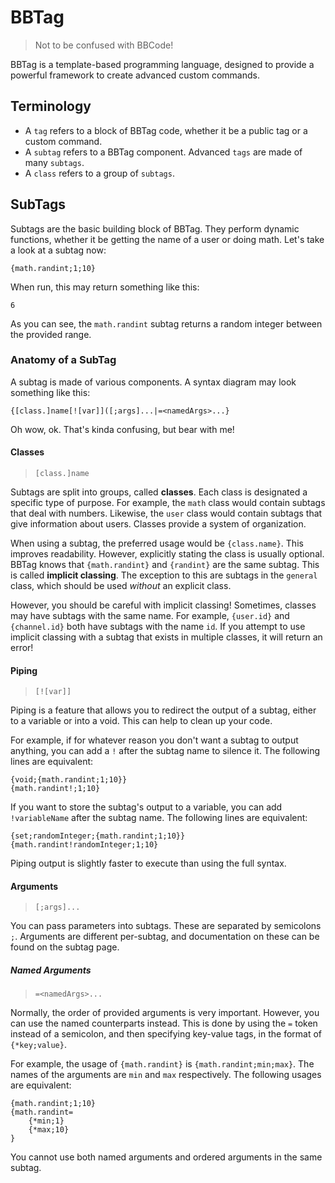 # BBTag
> Not to be confused with BBCode!

BBTag is a template-based programming language, designed to provide a powerful framework to create advanced custom commands.

## Terminology

- A `tag` refers to a block of BBTag code, whether it be a public tag or a custom command.
- A `subtag` refers to a BBTag component. Advanced `tags` are made of many `subtags`.
- A `class` refers to a group of `subtags`.

## SubTags

Subtags are the basic building block of BBTag. They perform dynamic functions, whether it be getting the name of a user or doing math. Let's take a look at a subtag now:
```
{math.randint;1;10}
```
When run, this may return something like this:
```
6
```
As you can see, the `math.randint` subtag returns a random integer between the provided range.

### Anatomy of a SubTag

A subtag is made of various components. A syntax diagram may look something like this:
```
{[class.]name[![var]]([;args]...|=<namedArgs>...}
```
Oh wow, ok. That's kinda confusing, but bear with me!

#### Classes

> `[class.]name`

Subtags are split into groups, called **classes**. Each class is designated a specific type of purpose. For example, the `math` class would contain subtags that deal with numbers. Likewise, the `user` class would contain subtags that give information about users. Classes provide a system of organization.

When using a subtag, the preferred usage would be `{class.name}`. This improves readability. However, explicitly stating the class is usually optional. BBTag knows that `{math.randint}` and `{randint}` are the same subtag. This is called **implicit classing**. The exception to this are subtags in the `general` class, which should be used *without* an explicit class.

However, you should be careful with implicit classing! Sometimes, classes may have subtags with the same name. For example, `{user.id}` and `{channel.id}` both have subtags with the name `id`. If you attempt to use implicit classing with a subtag that exists in multiple classes, it will return an error!

#### Piping

> `[![var]]`

Piping is a feature that allows you to redirect the output of a subtag, either to a variable or into a void. This can help to clean up your code.

For example, if for whatever reason you don't want a subtag to output anything, you can add a `!` after the subtag name to silence it. The following lines are equivalent:
```
{void;{math.randint;1;10}}
{math.randint!;1;10}
```
If you want to store the subtag's output to a variable, you can add `!variableName` after the subtag name. The following lines are equivalent:
```
{set;randomInteger;{math.randint;1;10}}
{math.randint!randomInteger;1;10}
```
Piping output is slightly faster to execute than using the full syntax.

#### Arguments

> `[;args]...`

You can pass parameters into subtags. These are separated by semicolons `;`. Arguments are different per-subtag, and documentation on these can be found on the subtag page.

##### Named Arguments

> `=<namedArgs>...`

Normally, the order of provided arguments is very important. However, you can use the named counterparts instead. This is done by using the `=` token instead of a semicolon, and then specifying key-value tags, in the format of `{*key;value}`.

For example, the usage of `{math.randint}` is `{math.randint;min;max}`. The names of the arguments are `min` and `max` respectively. The following usages are equivalent:
```
{math.randint;1;10}
{math.randint=
    {*min;1}
    {*max;10}
}
```
You cannot use both named arguments and ordered arguments in the same subtag.
